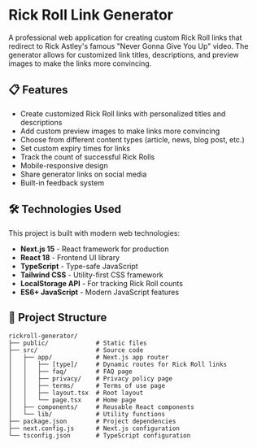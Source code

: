 # Rick Roll Link Generator

A professional web application for creating custom Rick Roll links that redirect to Rick Astley's famous "Never Gonna Give You Up" video. The generator allows for customized link titles, descriptions, and preview images to make the links more convincing.

## 📋 Features

- Create customized Rick Roll links with personalized titles and descriptions
- Add custom preview images to make links more convincing
- Choose from different content types (article, news, blog post, etc.)
- Set custom expiry times for links
- Track the count of successful Rick Rolls
- Mobile-responsive design
- Share generator links on social media
- Built-in feedback system

## 🛠️ Technologies Used

This project is built with modern web technologies:

- **Next.js 15** - React framework for production
- **React 18** - Frontend UI library
- **TypeScript** - Type-safe JavaScript
- **Tailwind CSS** - Utility-first CSS framework
- **LocalStorage API** - For tracking Rick Roll counts
- **ES6+ JavaScript** - Modern JavaScript features

## 📄 Project Structure

```
rickroll-generator/
├── public/             # Static files
├── src/                # Source code
│   ├── app/            # Next.js app router
│   │   ├── [type]/     # Dynamic routes for Rick Roll links
│   │   ├── faq/        # FAQ page
│   │   ├── privacy/    # Privacy policy page
│   │   ├── terms/      # Terms of use page
│   │   ├── layout.tsx  # Root layout
│   │   └── page.tsx    # Home page
│   ├── components/     # Reusable React components
│   └── lib/            # Utility functions
├── package.json        # Project dependencies
├── next.config.js      # Next.js configuration
└── tsconfig.json       # TypeScript configuration
```
